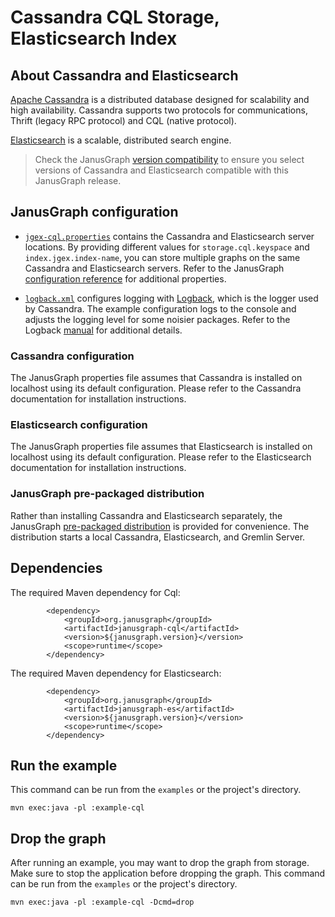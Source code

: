 # Cassandra CQL Storage, Elasticsearch Index

## About Cassandra and Elasticsearch

[Apache Cassandra](https://cassandra.apache.org/) is a distributed database
designed for scalability and high availability. Cassandra supports two
protocols for communications, Thrift (legacy RPC protocol) and CQL (native
protocol).

[Elasticsearch](https://www.elastic.co/products/elasticsearch) is a scalable,
distributed search engine.

> Check the JanusGraph [version compatibility](https://docs.janusgraph.org/changelog/#version-compatibility)
to ensure you select versions of Cassandra and Elasticsearch compatible with
this JanusGraph release.

## JanusGraph configuration

* [`jgex-cql.properties`](conf/jgex-cql.properties) contains the Cassandra
and Elasticsearch server locations. By providing different values for
`storage.cql.keyspace` and `index.jgex.index-name`, you can store multiple
graphs on the same Cassandra and Elasticsearch servers. Refer to the JanusGraph
[configuration reference](https://docs.janusgraph.org/basics/configuration-reference/)
for additional properties.

* [`logback.xml`](conf/logback.xml) configures logging with [Logback](https://logback.qos.ch/),
which is the logger used by Cassandra. The example configuration logs to the
console and adjusts the logging level for some noisier packages. Refer to
the Logback [manual](https://logback.qos.ch/manual/index.html) for additional
details.

### Cassandra configuration

The JanusGraph properties file assumes that Cassandra is installed on localhost
using its default configuration. Please refer to the Cassandra documentation
for installation instructions.

### Elasticsearch configuration

The JanusGraph properties file assumes that Elasticsearch is installed on
localhost using its default configuration. Please refer to the Elasticsearch
documentation for installation instructions.

### JanusGraph pre-packaged distribution

Rather than installing Cassandra and Elasticsearch separately, the JanusGraph
[pre-packaged distribution](https://docs.janusgraph.org/basics/server/#using-the-pre-packaged-distribution)
is provided for convenience. The distribution starts a local Cassandra,
Elasticsearch, and Gremlin Server.

## Dependencies

The required Maven dependency for Cql:

```
        <dependency>
            <groupId>org.janusgraph</groupId>
            <artifactId>janusgraph-cql</artifactId>
            <version>${janusgraph.version}</version>
            <scope>runtime</scope>
        </dependency>
```

The required Maven dependency for Elasticsearch:

```
        <dependency>
            <groupId>org.janusgraph</groupId>
            <artifactId>janusgraph-es</artifactId>
            <version>${janusgraph.version}</version>
            <scope>runtime</scope>
        </dependency>
```

## Run the example

This command can be run from the `examples` or the project's directory.

```
mvn exec:java -pl :example-cql
```

## Drop the graph

After running an example, you may want to drop the graph from storage. Make
sure to stop the application before dropping the graph. This command can be
run from the `examples` or the project's directory.

```
mvn exec:java -pl :example-cql -Dcmd=drop
```
